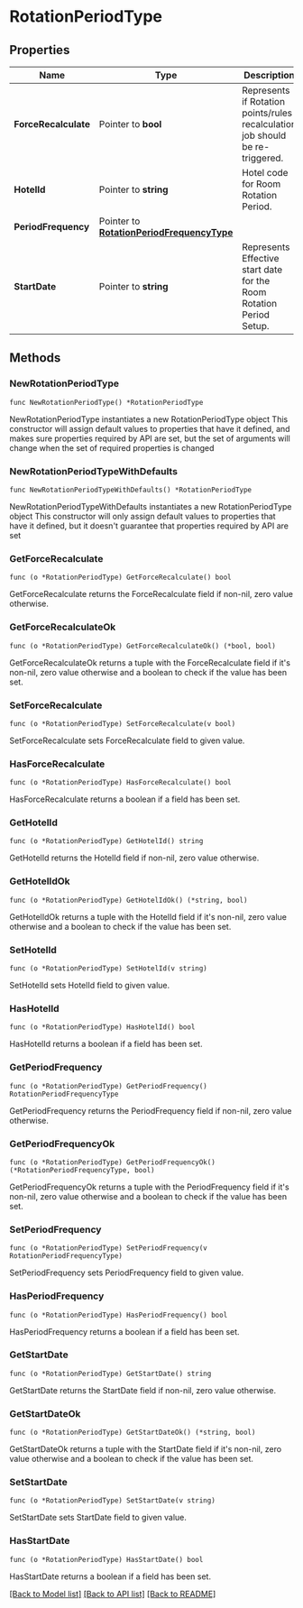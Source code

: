 # RotationPeriodType

## Properties

Name | Type | Description | Notes
------------ | ------------- | ------------- | -------------
**ForceRecalculate** | Pointer to **bool** | Represents if Rotation points/rules recalculation job should be re-triggered. | [optional] [default to false]
**HotelId** | Pointer to **string** | Hotel code for Room Rotation Period. | [optional] 
**PeriodFrequency** | Pointer to [**RotationPeriodFrequencyType**](RotationPeriodFrequencyType.md) |  | [optional] 
**StartDate** | Pointer to **string** | Represents Effective start date for the Room Rotation Period Setup. | [optional] 

## Methods

### NewRotationPeriodType

`func NewRotationPeriodType() *RotationPeriodType`

NewRotationPeriodType instantiates a new RotationPeriodType object
This constructor will assign default values to properties that have it defined,
and makes sure properties required by API are set, but the set of arguments
will change when the set of required properties is changed

### NewRotationPeriodTypeWithDefaults

`func NewRotationPeriodTypeWithDefaults() *RotationPeriodType`

NewRotationPeriodTypeWithDefaults instantiates a new RotationPeriodType object
This constructor will only assign default values to properties that have it defined,
but it doesn't guarantee that properties required by API are set

### GetForceRecalculate

`func (o *RotationPeriodType) GetForceRecalculate() bool`

GetForceRecalculate returns the ForceRecalculate field if non-nil, zero value otherwise.

### GetForceRecalculateOk

`func (o *RotationPeriodType) GetForceRecalculateOk() (*bool, bool)`

GetForceRecalculateOk returns a tuple with the ForceRecalculate field if it's non-nil, zero value otherwise
and a boolean to check if the value has been set.

### SetForceRecalculate

`func (o *RotationPeriodType) SetForceRecalculate(v bool)`

SetForceRecalculate sets ForceRecalculate field to given value.

### HasForceRecalculate

`func (o *RotationPeriodType) HasForceRecalculate() bool`

HasForceRecalculate returns a boolean if a field has been set.

### GetHotelId

`func (o *RotationPeriodType) GetHotelId() string`

GetHotelId returns the HotelId field if non-nil, zero value otherwise.

### GetHotelIdOk

`func (o *RotationPeriodType) GetHotelIdOk() (*string, bool)`

GetHotelIdOk returns a tuple with the HotelId field if it's non-nil, zero value otherwise
and a boolean to check if the value has been set.

### SetHotelId

`func (o *RotationPeriodType) SetHotelId(v string)`

SetHotelId sets HotelId field to given value.

### HasHotelId

`func (o *RotationPeriodType) HasHotelId() bool`

HasHotelId returns a boolean if a field has been set.

### GetPeriodFrequency

`func (o *RotationPeriodType) GetPeriodFrequency() RotationPeriodFrequencyType`

GetPeriodFrequency returns the PeriodFrequency field if non-nil, zero value otherwise.

### GetPeriodFrequencyOk

`func (o *RotationPeriodType) GetPeriodFrequencyOk() (*RotationPeriodFrequencyType, bool)`

GetPeriodFrequencyOk returns a tuple with the PeriodFrequency field if it's non-nil, zero value otherwise
and a boolean to check if the value has been set.

### SetPeriodFrequency

`func (o *RotationPeriodType) SetPeriodFrequency(v RotationPeriodFrequencyType)`

SetPeriodFrequency sets PeriodFrequency field to given value.

### HasPeriodFrequency

`func (o *RotationPeriodType) HasPeriodFrequency() bool`

HasPeriodFrequency returns a boolean if a field has been set.

### GetStartDate

`func (o *RotationPeriodType) GetStartDate() string`

GetStartDate returns the StartDate field if non-nil, zero value otherwise.

### GetStartDateOk

`func (o *RotationPeriodType) GetStartDateOk() (*string, bool)`

GetStartDateOk returns a tuple with the StartDate field if it's non-nil, zero value otherwise
and a boolean to check if the value has been set.

### SetStartDate

`func (o *RotationPeriodType) SetStartDate(v string)`

SetStartDate sets StartDate field to given value.

### HasStartDate

`func (o *RotationPeriodType) HasStartDate() bool`

HasStartDate returns a boolean if a field has been set.


[[Back to Model list]](../README.md#documentation-for-models) [[Back to API list]](../README.md#documentation-for-api-endpoints) [[Back to README]](../README.md)


